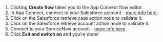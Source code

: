 1. Clicking **Create flow** takes you to the App Connect flow editor. 
1. In App Connect, connect to your Salesforce account - [more info here](https://developer.ibm.com/integration/docs/app-connect/how-to-guides-for-apps/use-ibm-app-connect-salesforce/).   
1. Click on the Salesforce retrieve case action node to validate it. 
1. Click on the Salesforce retrieve account action node to validate it. 
1. Connect to your ServiceNow account - [more info here](https://developer.ibm.com/integration/docs/app-connect/how-to-guides-for-apps/use-ibm-app-connect-servicenow/). 
1. Click **Exit and switch on** and you’re done!
